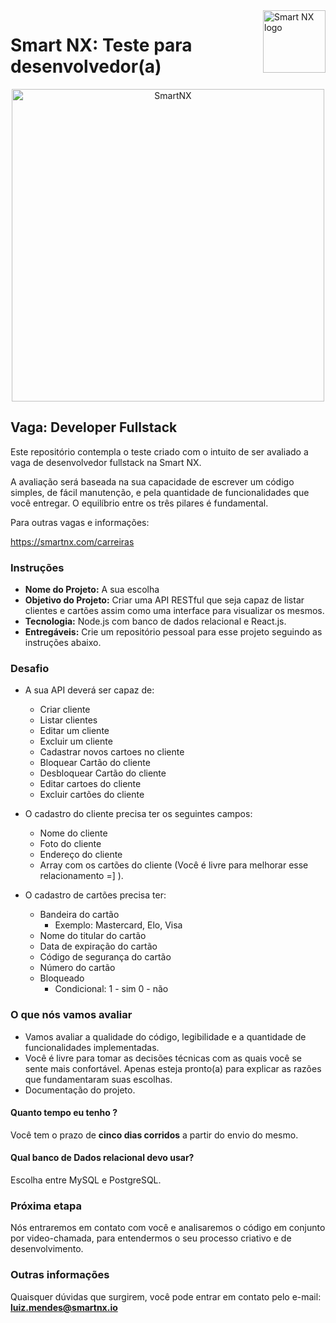 <a href="https://smartnx.com/">
    <img src="https://i.imgur.com/lJbJFCs.png" alt="Smart NX logo" title="Smart NX" align="right" height="100" />
</a>

Smart NX: Teste para desenvolvedor(a)
======================

<p align="center">
  <a href="http://www.smartnx.com">
      <img src="https://www.smartnx.com/site20/wp-content/uploads/2020/07/timesmartnx.png" alt="SmartNX" width="500px"/>
  </a>
</p>

## Vaga: Developer Fullstack

Este repositório contempla o teste criado com o intuito de ser avaliado a vaga de desenvolvedor fullstack na Smart NX.

A avaliação será baseada na sua capacidade de escrever um código simples, de fácil manutenção, e pela quantidade de funcionalidades que você entregar. O equilíbrio entre os três pilares é fundamental.

Para outras vagas e informações:

https://smartnx.com/carreiras

### Instruções

- **Nome do Projeto:** A sua escolha
- **Objetivo do Projeto:** Criar uma API RESTful que seja capaz de listar clientes e cartões assim como uma interface para visualizar os mesmos.
- **Tecnologia:** Node.js com banco de dados relacional e React.js.
- **Entregáveis:** Crie um repositório pessoal para esse projeto seguindo as instruções abaixo.

### Desafio

- A sua API deverá ser capaz de:
    - Criar cliente
    - Listar clientes
    - Editar um cliente
    - Excluir um cliente
    - Cadastrar novos cartoes no cliente
    - Bloquear Cartão do cliente
    - Desbloquear Cartão do cliente
    - Editar cartoes do cliente
    - Excluir cartões do cliente

- O cadastro do cliente precisa ter os seguintes campos:
    - Nome do cliente
    - Foto do cliente
    - Endereço do cliente
    - Array com os cartões do cliente (Você é livre para melhorar esse relacionamento =] ).
    
- O cadastro de cartões precisa ter:
    - Bandeira do cartão
      - Exemplo: Mastercard, Elo, Visa
    - Nome do titular do cartão
    - Data de expiração do cartão
    - Código de segurança do cartão
    - Número do cartão
    - Bloqueado
      - Condicional: 1 - sim 0 - não

### O que nós vamos avaliar

- Vamos avaliar a qualidade do código, legibilidade e a quantidade de funcionalidades implementadas.
- Você é livre para tomar as decisões técnicas com as quais você se sente mais confortável. Apenas esteja pronto(a) para explicar as razões que fundamentaram suas escolhas.
- Documentação do projeto.

#### Quanto tempo eu tenho ?

Você tem o prazo de **cinco dias corridos** a partir do envio do mesmo.

#### Qual banco de Dados relacional devo usar?

Escolha entre MySQL e PostgreSQL.

### Próxima etapa

Nós entraremos em contato com você e analisaremos o código em conjunto por video-chamada, para entendermos o seu processo criativo e de desenvolvimento.

### Outras informações

Quaisquer dúvidas que surgirem, você pode entrar em contato pelo e-mail: **luiz.mendes@smartnx.io**
